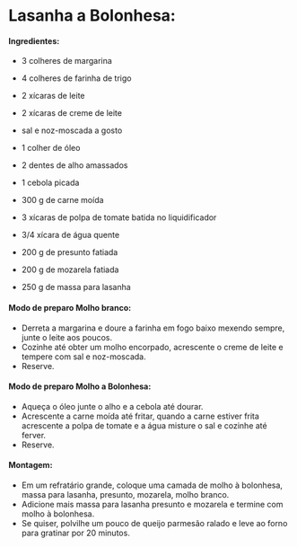 # Lasanha a Bolonhesa: 

#### Ingredientes:

- 3 colheres de margarina

- 4 colheres de farinha de trigo

- 2 xícaras de leite

- 2 xícaras de creme de leite

- sal e noz-moscada a gosto

- 1 colher de óleo

- 2 dentes de alho amassados

- 1 cebola picada

- 300 g de carne moída

- 3 xícaras de polpa de tomate batida no liquidificador

- 3/4 xícara de água quente

- 200 g de presunto fatiada

- 200 g de mozarela fatiada

- 250 g de massa para lasanha

  

#### Modo de preparo Molho branco:

- Derreta a margarina e doure a farinha em fogo baixo mexendo sempre, junte o leite aos poucos.
- Cozinhe até obter um molho encorpado, acrescente o creme de leite e tempere com sal e noz-moscada.
- Reserve.

#### Modo de preparo Molho a Bolonhesa:

- Aqueça o óleo junte o alho e a cebola até dourar.
- Acrescente a carne moída até fritar, quando a carne estiver frita acrescente a polpa de tomate e a água misture o sal e cozinhe até ferver.
- Reserve.

#### Montagem:

- Em um refratário grande, coloque uma camada de molho à bolonhesa, massa para lasanha, presunto, mozarela, molho branco.
- Adicione mais massa para lasanha presunto e mozarela e termine com molho à bolonhesa.
- Se quiser, polvilhe um pouco de queijo parmesão ralado e leve ao forno para gratinar por 20 minutos.
